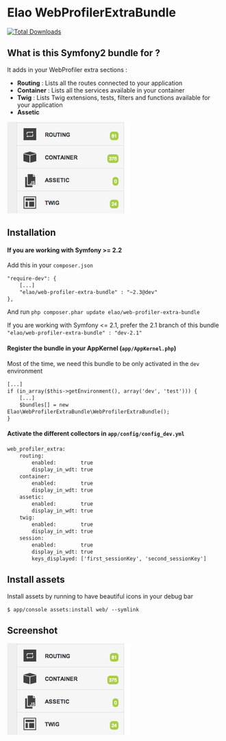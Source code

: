 Elao WebProfilerExtraBundle
============

[![Total Downloads](https://poser.pugx.org/elao/web-profiler-extra-bundle/d/total.png)](https://packagist.org/packages/elao/web-profiler-extra-bundle)



## What is this Symfony2 bundle for ?

It adds in your WebProfiler extra sections :

+ **Routing** : Lists all the routes connected to your application
+ **Container** : Lists all the services available in your container
+ **Twig** : Lists Twig extensions, tests, filters and functions available for your application
+ **Assetic**

![WebProfilerExtraBundle](screen.png "WebProfilerExtraBundle Screenshot")


## Installation

#### If you are working with Symfony >= 2.2

Add this in your `composer.json`

    "require-dev": {
        [...]
        "elao/web-profiler-extra-bundle" : "~2.3@dev"
    },

And run `php composer.phar update elao/web-profiler-extra-bundle`

If you are working with Symfony <= 2.1, prefer the 2.1 branch of this bundle `"elao/web-profiler-extra-bundle" : "dev-2.1"`


#### Register the bundle in your AppKernel (`app/AppKernel.php`)

Most of the time, we need this bundle to be only activated in the `dev` environment

    [...]
    if (in_array($this->getEnvironment(), array('dev', 'test'))) {
        [...]
        $bundles[] = new Elao\WebProfilerExtraBundle\WebProfilerExtraBundle();
    }

#### Activate the different collectors in  `app/config/config_dev.yml`

    web_profiler_extra:
        routing:
            enabled:        true
            display_in_wdt: true
        container:
            enabled:        true
            display_in_wdt: true
        assetic:
            enabled:        true
            display_in_wdt: true
        twig:
            enabled:        true
            display_in_wdt: true
        session:
            enabled:        true
            display_in_wdt: true
            keys_displayed: ['first_sessionKey', 'second_sessionKey']


## Install assets

Install assets by running to have beautiful icons in your debug bar

    $ app/console assets:install web/ --symlink

## Screenshot

![Screenshot](screen.png)
